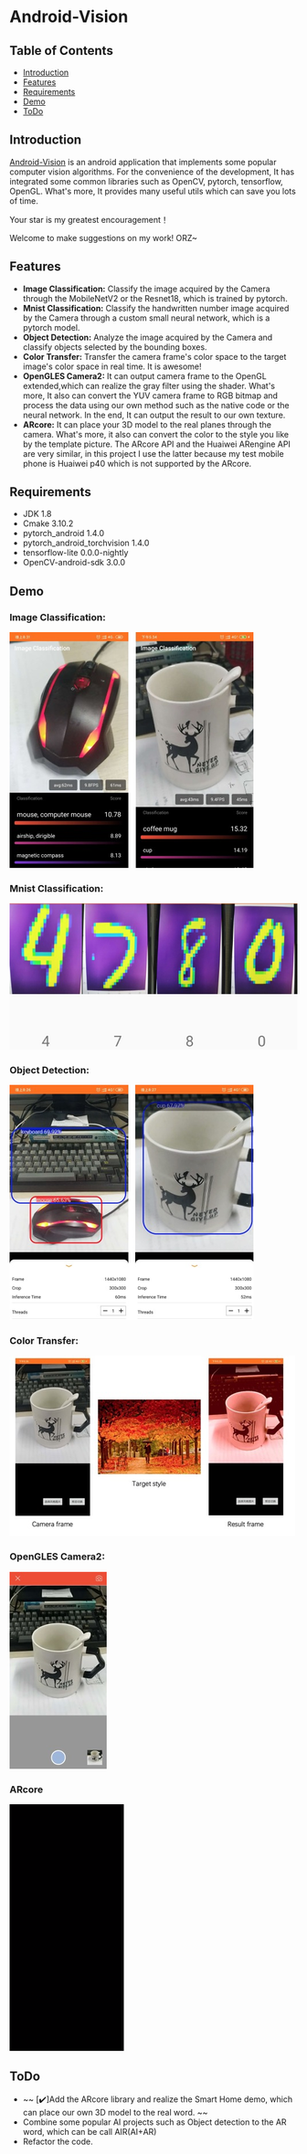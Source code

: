 # Android-Vision
## Table of Contents

 * [Introduction](#introduction)
 * [Features](#Features)
 * [Requirements](#Requirements)
 * [Demo](#Demo)
 * [ToDo](#ToDo)

## Introduction
[Android-Vision](https://github.com/zhangliukun/android-vision) is an android application that implements some popular computer vision algorithms. For the convenience of the development, It has integrated some common libraries such as OpenCV, pytorch, tensorflow, OpenGL. What's more, It provides many useful utils which can save you lots of time.

Your star is my greatest encouragement！

Welcome to make suggestions on my work! ORZ~


## Features
- **Image Classification:** Classify the image acquired by the Camera through the MobileNetV2 or the Resnet18, which is trained by pytorch.
- **Mnist Classification:** Classify the handwritten number image acquired by the Camera through a custom small neural network, which is a pytorch model.
- **Object Detection:** Analyze the image acquired by the Camera and classify objects selected by the bounding boxes.
- **Color Transfer:** Transfer the camera frame's color space to the target image's color space in real time. It is awesome!
- **OpenGLES Camera2:** It can output camera frame to the OpenGL extended,which can realize the gray filter using the shader. What's more, It also can convert the YUV camera frame to RGB bitmap and process the data using our own method such as the native code or the neural network. In the end, It can output the result to our own texture.
- **ARcore:** It can place your 3D model to the real planes through the camera. What's more, it also can convert the color to the style you like by the template picture. The ARcore API and the Huaiwei ARengine API are very similar, in this project I use the latter because my test mobile phone is Huaiwei p40 which is not supported by the ARcore.

## Requirements
- JDK 1.8
- Cmake 3.10.2
- pytorch_android 1.4.0
- pytorch_android_torchvision 1.4.0
- tensorflow-lite 0.0.0-nightly
- OpenCV-android-sdk 3.0.0

## Demo
### **Image Classification:**
![images](images/imc1.jpg)

### **Mnist Classification:**
![images](images/mnist1.jpg)

### **Object Detection:**
![images](images/obj1.jpg)

### **Color Transfer:**
![images](images/colort1.jpg)

### **OpenGLES Camera2:**
![images](images/opgl1.jpg)

### **ARcore**
![images](images/arcore.gif)


## ToDo
- ~~ [✔️]Add the ARcore library and realize the Smart Home demo, which can place our own 3D model to the real word. ~~
- Combine some popular AI projects such as Object detection to the AR word, which can be call AIR(AI+AR)
- Refactor the code.
